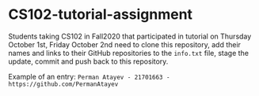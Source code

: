 # CS102-tutorial-assignment
Students taking CS102 in Fall2020 that participated in tutorial on Thursday October 1st, Friday October 2nd need to clone this repository, add their names and links to their GitHub repositories to the `info.txt` file, stage the update, commit and push back to this repository. 

Example of an entry:
`Perman Atayev - 21701663 - https://github.com/PermanAtayev`
